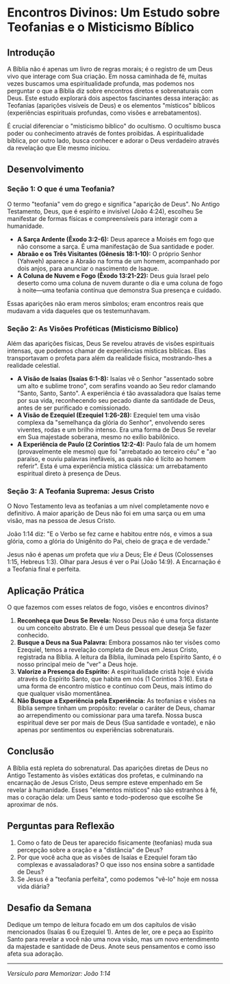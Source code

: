 # Encontros Divinos: Um Estudo sobre Teofanias e o Misticismo Bíblico

## Introdução
A Bíblia não é apenas um livro de regras morais; é o registro de um Deus vivo que interage com Sua criação. Em nossa caminhada de fé, muitas vezes buscamos uma espiritualidade profunda, mas podemos nos perguntar o que a Bíblia diz sobre encontros diretos e sobrenaturais com Deus. Este estudo explorará dois aspectos fascinantes dessa interação: as Teofanias (aparições visíveis de Deus) e os elementos "místicos" bíblicos (experiências espirituais profundas, como visões e arrebatamentos).

É crucial diferenciar o "misticismo bíblico" do ocultismo. O ocultismo busca poder ou conhecimento através de fontes proibidas. A espiritualidade bíblica, por outro lado, busca conhecer e adorar o Deus verdadeiro através da revelação que Ele mesmo iniciou.

## Desenvolvimento

### Seção 1: O que é uma Teofania?
O termo "teofania" vem do grego e significa "aparição de Deus". No Antigo Testamento, Deus, que é espírito e invisível (João 4:24), escolheu Se manifestar de formas físicas e compreensíveis para interagir com a humanidade.

* **A Sarça Ardente (Êxodo 3:2-6):** Deus aparece a Moisés em fogo que não consome a sarça. É uma manifestação de Sua santidade e poder.
* **Abraão e os Três Visitantes (Gênesis 18:1-10):** O próprio Senhor (Yahweh) aparece a Abraão na forma de um homem, acompanhado por dois anjos, para anunciar o nascimento de Isaque.
* **A Coluna de Nuvem e Fogo (Êxodo 13:21-22):** Deus guia Israel pelo deserto como uma coluna de nuvem durante o dia e uma coluna de fogo à noite—uma teofania contínua que demonstra Sua presença e cuidado.

Essas aparições não eram meros símbolos; eram encontros reais que mudavam a vida daqueles que os testemunhavam.

### Seção 2: As Visões Proféticas (Misticismo Bíblico)
Além das aparições físicas, Deus Se revelou através de visões espirituais intensas, que podemos chamar de experiências místicas bíblicas. Elas transportavam o profeta para além da realidade física, mostrando-lhes a realidade celestial.

* **A Visão de Isaías (Isaías 6:1-8):** Isaías vê o Senhor "assentado sobre um alto e sublime trono", com serafins voando ao Seu redor clamando "Santo, Santo, Santo". A experiência é tão avassaladora que Isaías teme por sua vida, reconhecendo seu pecado diante da santidade de Deus, antes de ser purificado e comissionado.
* **A Visão de Ezequiel (Ezequiel 1:26-28):** Ezequiel tem uma visão complexa da "semelhança da glória do Senhor", envolvendo seres viventes, rodas e um brilho intenso. Era uma forma de Deus Se revelar em Sua majestade soberana, mesmo no exílio babilônico.
* **A Experiência de Paulo (2 Coríntios 12:2-4):** Paulo fala de um homem (provavelmente ele mesmo) que foi "arrebatado ao terceiro céu" e "ao paraíso, e ouviu palavras inefáveis, as quais não é lícito ao homem referir". Esta é uma experiência mística clássica: um arrebatamento espiritual direto à presença de Deus.

### Seção 3: A Teofania Suprema: Jesus Cristo
O Novo Testamento leva as teofanias a um nível completamente novo e definitivo. A maior aparição de Deus não foi em uma sarça ou em uma visão, mas na pessoa de Jesus Cristo.

João 1:14 diz: "E o Verbo se fez carne e habitou entre nós, e vimos a sua glória, como a glória do Unigênito do Pai, cheio de graça e de verdade."

Jesus não é apenas *um* profeta que *viu* a Deus; Ele *é* Deus (Colossenses 1:15, Hebreus 1:3). Olhar para Jesus é ver o Pai (João 14:9). A Encarnação é a Teofania final e perfeita.

## Aplicação Prática
O que fazemos com esses relatos de fogo, visões e encontros divinos?

1.  **Reconheça que Deus Se Revela:** Nosso Deus não é uma força distante ou um conceito abstrato. Ele é um Deus pessoal que deseja Se fazer conhecido.
2.  **Busque a Deus na Sua Palavra:** Embora possamos não ter visões como Ezequiel, temos a revelação completa de Deus em Jesus Cristo, registrada na Bíblia. A leitura da Bíblia, iluminada pelo Espírito Santo, é o nosso principal meio de "ver" a Deus hoje.
3.  **Valorize a Presença do Espírito:** A espiritualidade cristã hoje é vivida através do Espírito Santo, que habita em nós (1 Coríntios 3:16). Esta é uma forma de encontro místico e contínuo com Deus, mais íntimo do que qualquer visão momentânea.
4.  **Não Busque a Experiência pela Experiência:** As teofanias e visões na Bíblia sempre tinham um propósito: revelar o caráter de Deus, chamar ao arrependimento ou comissionar para uma tarefa. Nossa busca espiritual deve ser por mais de Deus (Sua santidade e vontade), e não apenas por sentimentos ou experiências sobrenaturais.

## Conclusão
A Bíblia está repleta do sobrenatural. Das aparições diretas de Deus no Antigo Testamento às visões extáticas dos profetas, e culminando na encarnação de Jesus Cristo, Deus sempre esteve empenhado em Se revelar à humanidade. Esses "elementos místicos" não são estranhos à fé, mas o coração dela: um Deus santo e todo-poderoso que escolhe Se aproximar de nós.

## Perguntas para Reflexão
1. Como o fato de Deus ter aparecido fisicamente (teofanias) muda sua percepção sobre a oração e a "distância" de Deus?
2. Por que você acha que as visões de Isaías e Ezequiel foram tão complexas e avassaladoras? O que isso nos ensina sobre a santidade de Deus?
3. Se Jesus é a "teofania perfeita", como podemos "vê-lo" hoje em nossa vida diária?

## Desafio da Semana
Dedique um tempo de leitura focado em um dos capítulos de visão mencionados (Isaías 6 ou Ezequiel 1). Antes de ler, ore e peça ao Espírito Santo para revelar a você não uma nova visão, mas um novo entendimento da majestade e santidade de Deus. Anote seus pensamentos e como isso afeta sua adoração.

---
*Versículo para Memorizar: João 1:14*